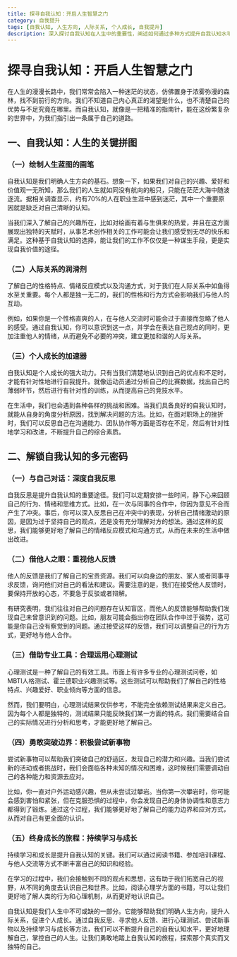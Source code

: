 ```yaml
---
title: 探寻自我认知：开启人生智慧之门
category: 自我提升
tags: [自我认知, 人生方向, 人际关系, 个人成长, 自我提升]
description: 深入探讨自我认知在人生中的重要性，阐述如何通过多种方式提升自我认知水平，包括自我反思、他人反馈、心理测试、尝试新事物和持续学习等，以实现明确人生方向、提升人际关系和促进个人成长的目标。
---
```


# 探寻自我认知：开启人生智慧之门

在人生的漫漫长路中，我们常常会陷入一种迷茫的状态，仿佛置身于浓雾弥漫的森林，找不到前行的方向。我们不知道自己内心真正的渴望是什么，也不清楚自己的优势与不足究竟在哪里。而自我认知，就像是一把精准的指南针，能在这纷繁复杂的世界中，为我们指引出一条属于自己的道路。

## 一、自我认知：人生的关键拼图

### （一）绘制人生蓝图的画笔
自我认知是我们明确人生方向的基石。想象一下，如果我们对自己的兴趣、爱好和价值观一无所知，那么我们的人生就如同没有航向的船只，只能在茫茫大海中随波逐流。据相关调查显示，约有70%的人在职业生涯中感到迷茫，其中一个重要原因就是缺乏对自己清晰的认知。

当我们深入了解自己的兴趣所在，比如对绘画有着与生俱来的热爱，并且在这方面展现出独特的天赋时，从事艺术创作相关的工作可能会让我们感受到无尽的快乐和满足。这种基于自我认知的选择，能让我们的工作不仅仅是一种谋生手段，更是实现自我价值的途径。

### （二）人际关系的润滑剂
了解自己的性格特点、情绪反应模式以及沟通方式，对于我们在人际关系中如鱼得水至关重要。每个人都是独一无二的，我们的性格和行为方式会影响我们与他人的互动。

例如，如果你是一个性格直爽的人，在与他人交流时可能会过于直接而忽略了他人的感受。通过自我认知，你可以意识到这一点，并学会在表达自己观点的同时，更加注重他人的情绪，从而避免不必要的冲突，建立更加和谐的人际关系。

### （三）个人成长的加速器
自我认知是个人成长的强大动力。只有当我们清楚地认识到自己的优点和不足时，才能有针对性地进行自我提升。就像运动员通过分析自己的比赛数据，找出自己的薄弱环节，然后进行有针对性的训练，从而提高自己的竞技水平。

在生活中，我们也会遇到各种各样的挑战和困难。当我们具备良好的自我认知时，就能从自身的角度分析原因，找到解决问题的方法。比如，在面对职场上的挫折时，我们可以反思自己在沟通能力、团队协作等方面是否存在不足，然后有针对性地学习和改进，不断提升自己的综合素质。

## 二、解锁自我认知的多元密码

### （一）与自己对话：深度自我反思
自我反思是提升自我认知的重要途径。我们可以定期安排一些时间，静下心来回顾自己的行为、情绪和思维方式。比如，在一次与同事的合作中，你因为意见不合而产生了冲突。事后，你可以深入反思自己在冲突中的表现，分析自己情绪激动的原因，是因为过于坚持自己的观点，还是没有充分理解对方的想法。通过这样的反思，我们能够更好地了解自己的情绪反应模式和沟通方式，从而在未来的生活中做出改进。

### （二）借他人之眼：重视他人反馈
他人的反馈是我们了解自己的宝贵资源。我们可以向身边的朋友、家人或者同事寻求反馈，询问他们对自己的看法和建议。需要注意的是，我们在接受他人反馈时，要保持开放的心态，不要急于反驳或者辩解。

有研究表明，我们往往对自己的问题存在认知盲区，而他人的反馈能够帮助我们发现自己未曾意识到的问题。比如，朋友可能会指出你在团队合作中过于强势，这可能是你自己没有察觉到的问题。通过接受这样的反馈，我们可以调整自己的行为方式，更好地与他人合作。

### （三）借助专业工具：合理运用心理测试
心理测试是一种了解自己的有效工具。市面上有许多专业的心理测试问卷，如MBTI人格测试、霍兰德职业兴趣测试等。这些测试可以帮助我们了解自己的性格特点、兴趣爱好、职业倾向等方面的信息。

然而，我们要明白，心理测试结果仅供参考，不能完全依赖测试结果来定义自己。因为每个人都是独特的，测试结果只能反映我们某一方面的特点。我们需要结合自己的实际情况进行分析和思考，才能更好地了解自己。

### （四）勇敢突破边界：积极尝试新事物
尝试新事物可以帮助我们突破自己的舒适区，发现自己的潜力和兴趣。当我们尝试新的活动或者挑战时，我们会面临各种未知的情况和困难，这时候我们需要调动自己的各种能力和资源去应对。

比如，你一直对户外运动感兴趣，但从未尝试过攀岩。当你第一次攀岩时，你可能会感到害怕和紧张，但在克服恐惧的过程中，你会发现自己的身体协调性和意志力都得到了锻炼。通过这个过程，我们能够更好地了解自己的能力边界和应对方式，从而对自己有更全面的认识。

### （五）终身成长的旅程：持续学习与成长
持续学习和成长是提升自我认知的关键。我们可以通过阅读书籍、参加培训课程、与他人交流等方式不断丰富自己的知识和经验。

在学习的过程中，我们会接触到不同的观点和思想，这有助于我们拓宽自己的视野，从不同的角度去认识自己和世界。比如，阅读心理学方面的书籍，可以让我们更好地了解人类的行为和心理机制，从而更好地认识自己。

自我认知是我们人生中不可或缺的一部分。它能够帮助我们明确人生方向，提升人际关系，促进个人成长。通过自我反思、寻求他人反馈、进行心理测试、尝试新事物以及持续学习与成长等方法，我们可以不断提升自己的自我认知水平，更好地理解自己，掌控自己的人生。让我们勇敢地踏上自我认知的旅程，探索那个真实而又独特的自己。